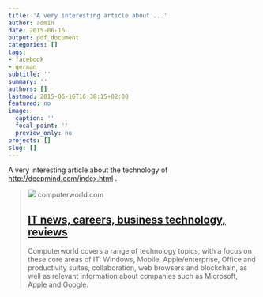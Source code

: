 ```yaml
---
title: 'A very interesting article about ...'
author: admin
date: 2015-06-16
output: pdf_document
categories: []
tags:
- facebook
- german
subtitle: ''
summary: ''
authors: []
lastmod: 2015-06-16T16:38:15+02:00
featured: no
image:
  caption: ''
  focal_point: ''
  preview_only: no
projects: []
slug: []
---
```

A very interesting article about the technology of http://deepmind.com/index.html .
> [![](https://idge.staticworld.net/ctw/computerworld-logo300x300.png)](http://www.techworld.com/personal-tech/google-deepmind-what-is-it-how-it-works-should-you-be-scared-3615354)
> computerworld.com
> ## [IT news, careers, business technology, reviews](http://www.techworld.com/personal-tech/google-deepmind-what-is-it-how-it-works-should-you-be-scared-3615354)
>
>Computerworld covers a range of technology topics, with a focus on these core areas of IT: Windows, Mobile, Apple/enterprise, Office and productivity suites, collaboration, web browsers and blockchain, as well as relevant information about companies such as Microsoft, Apple and Google.

